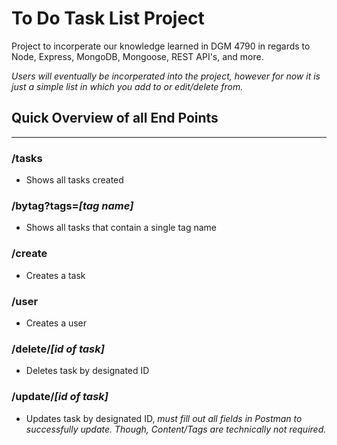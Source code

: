 # To Do Task List Project
Project to incorperate our knowledge learned in DGM 4790 in regards to Node, Express, MongoDB, Mongoose, REST API's, and more. 

*Users will eventually be incorperated into the project, however for now it is just a simple list in which you add to or edit/delete from.*

## Quick Overview of all End Points
------
### __/tasks__
- Shows all tasks created 
### __/bytag?tags=*[tag name]*__  
- Shows all tasks that contain a single tag name 
### __/create__
- Creates a task  
### __/user__ 
- Creates a user
### __/delete/*[id of task]*__
- Deletes task by designated ID
### __/update/*[id of task]*__
- Updates task by designated ID, *must fill out all fields in Postman to successfully update. Though, Content/Tags are technically not required.*

